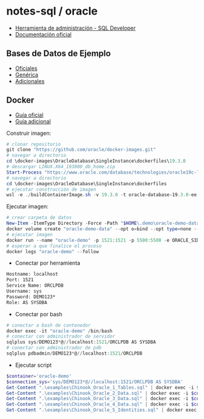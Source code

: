 # notes-sql / oracle

- [Herramienta de administración - SQL Developer](https://www.oracle.com/database/sqldeveloper/technologies/download/)
- [Documentación oficial](https://docs.oracle.com/en/database/oracle/oracle-database/19/index.html)

## Bases de Datos de Ejemplo

- [Oficiales](https://github.com/oracle-samples/db-sample-schemas/releases)
- [Genérica](https://github.com/lerocha/chinook-database)
- [Adicionales](https://dataedo.com/kb/databases/oracle/sample-databases)

## Docker

- [Guía oficial](https://github.com/oracle/docker-images/blob/main/OracleDatabase/SingleInstance/README.md)
- [Guía adicional](https://github.com/steveswinsburg/oracle19c-docker)

Construir imagen:

```powershell
# clonar repositorio
git clone "https://github.com/oracle/docker-images.git"
# navegar a directorio
cd \docker-images\OracleDatabase\SingleInstance\dockerfiles\19.3.0
# descargar LINUX.X64_193000_db_home.zip
Start-Process "https://www.oracle.com/database/technologies/oracle19c-linux-downloads.html"
# navegar a directorio
cd \docker-images\OracleDatabase\SingleInstance\dockerfiles
# ejecutar construcción de imagen
wsl -e ./buildContainerImage.sh -v 19.3.0 -t oracle-database-19.3.0-ee -e
```

Ejecutar imagen:

```powershell
# crear carpeta de datos
New-Item -ItemType Directory -Force -Path "$HOME\.demo\oracle-demo-data"
docker volume create "oracle-demo-data" --opt o=bind --opt type=none --opt device="$HOME\.demo\oracle-demo-data"
# ejecutar imagen
docker run --name "oracle-demo" -p 1521:1521 -p 5500:5500 -e ORACLE_SID=ORCLSID -e ORACLE_PDB=ORCLPDB -e ORACLE_PWD=DEMO123* -e INIT_SGA_SIZE=3096 -e INIT_PGA_SIZE=1024 -v "oracle-demo-data:/opt/oracle/oradata" -d "oracle-database-19.3.0-ee"
# esperar a que finalice el proceso
docker logs "oracle-demo" --follow
```

- Conectar por herramienta

```txt
Hostname: localhost
Port: 1521
Service Name: ORCLPDB
Username: sys
Password: DEMO123*
Role: AS SYSDBA
```

- Conectar por bash

```powershell
# conectar a bash de contenedor
docker exec -it "oracle-demo" /bin/bash
# conectar con administrador de servidor
sqlplus sys/DEMO123*@//localhost:1521/ORCLPDB AS SYSDBA
# conectar con administrador de pdb
sqlplus pdbadmin/DEMO123*@//localhost:1521/ORCLPDB
```

- Ejecutar script

```powershell
$container='oracle-demo'
$connection_sys='sys/DEMO123*@//localhost:1521/ORCLPDB AS SYSDBA'
Get-Content ".\examples\Chinook_Oracle_1_Tables.sql" | docker exec -i $container sqlplus $connection_sys
Get-Content ".\examples\Chinook_Oracle_2_Data.sql" | docker exec -i $container sqlplus $connection_sys
Get-Content ".\examples\Chinook_Oracle_3_Data.sql" | docker exec -i $container sqlplus $connection_sys
Get-Content ".\examples\Chinook_Oracle_4_Data.sql" | docker exec -i $container sqlplus $connection_sys
Get-Content ".\examples\Chinook_Oracle_5_Identities.sql" | docker exec -i $container sqlplus $connection_sys
```
